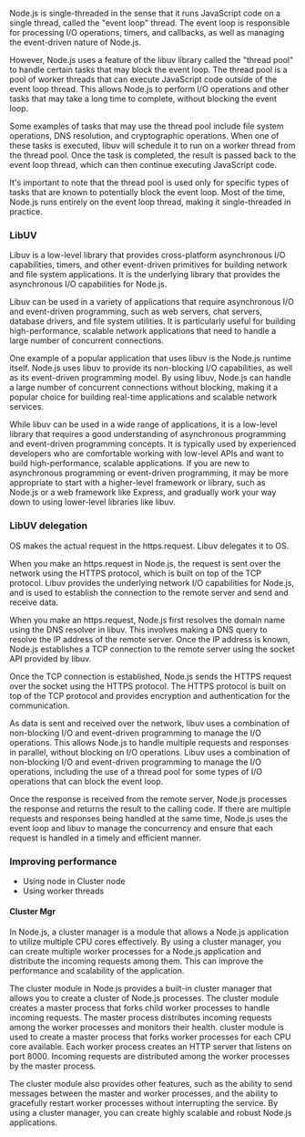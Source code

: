 Node.js is single-threaded in the sense that it runs JavaScript code on a single thread, called the "event loop" thread. The event loop is responsible for processing I/O operations, timers, and callbacks, as well as managing the event-driven nature of Node.js.

However, Node.js uses a feature of the libuv library called the "thread pool" to handle certain tasks that may block the event loop. The thread pool is a pool of worker threads that can execute JavaScript code outside of the event loop thread. This allows Node.js to perform I/O operations and other tasks that may take a long time to complete, without blocking the event loop.

Some examples of tasks that may use the thread pool include file system operations, DNS resolution, and cryptographic operations. When one of these tasks is executed, libuv will schedule it to run on a worker thread from the thread pool. Once the task is completed, the result is passed back to the event loop thread, which can then continue executing JavaScript code.

It's important to note that the thread pool is used only for specific types of tasks that are known to potentially block the event loop. Most of the time, Node.js runs entirely on the event loop thread, making it single-threaded in practice.


### LibUV


Libuv is a low-level library that provides cross-platform asynchronous I/O capabilities, timers, and other event-driven primitives for building network and file system applications. It is the underlying library that provides the asynchronous I/O capabilities for Node.js.

Libuv can be used in a variety of applications that require asynchronous I/O and event-driven programming, such as web servers, chat servers, database drivers, and file system utilities. It is particularly useful for building high-performance, scalable network applications that need to handle a large number of concurrent connections.

One example of a popular application that uses libuv is the Node.js runtime itself. Node.js uses libuv to provide its non-blocking I/O capabilities, as well as its event-driven programming model. By using libuv, Node.js can handle a large number of concurrent connections without blocking, making it a popular choice for building real-time applications and scalable network services.

While libuv can be used in a wide range of applications, it is a low-level library that requires a good understanding of asynchronous programming and event-driven programming concepts. It is typically used by experienced developers who are comfortable working with low-level APIs and want to build high-performance, scalable applications. If you are new to asynchronous programming or event-driven programming, it may be more appropriate to start with a higher-level framework or library, such as Node.js or a web framework like Express, and gradually work your way down to using lower-level libraries like libuv.


### LibUV delegation

OS makes the actual request in the https.request. Libuv delegates it to OS. 

When you make an https.request in Node.js, the request is sent over the network using the HTTPS protocol, which is built on top of the TCP protocol. Libuv provides the underlying network I/O capabilities for Node.js, and is used to establish the connection to the remote server and send and receive data.

When you make an https.request, Node.js first resolves the domain name using the DNS resolver in libuv. This involves making a DNS query to resolve the IP address of the remote server. Once the IP address is known, Node.js establishes a TCP connection to the remote server using the socket API provided by libuv.

Once the TCP connection is established, Node.js sends the HTTPS request over the socket using the HTTPS protocol. The HTTPS protocol is built on top of the TCP protocol and provides encryption and authentication for the communication.

As data is sent and received over the network, libuv uses a combination of non-blocking I/O and event-driven programming to manage the I/O operations. This allows Node.js to handle multiple requests and responses in parallel, without blocking on I/O operations. Libuv uses a combination of non-blocking I/O and event-driven programming to manage the I/O operations, including the use of a thread pool for some types of I/O operations that can block the event loop.

Once the response is received from the remote server, Node.js processes the response and returns the result to the calling code. If there are multiple requests and responses being handled at the same time, Node.js uses the event loop and libuv to manage the concurrency and ensure that each request is handled in a timely and efficient manner.


### Improving performance

- Using node in Cluster node
- Using worker threads


#### Cluster Mgr

In Node.js, a cluster manager is a module that allows a Node.js application to utilize multiple CPU cores effectively. By using a cluster manager, you can create multiple worker processes for a Node.js application and distribute the incoming requests among them. This can improve the performance and scalability of the application.

The cluster module in Node.js provides a built-in cluster manager that allows you to create a cluster of Node.js processes. The cluster module creates a master process that forks child worker processes to handle incoming requests. The master process distributes incoming requests among the worker processes and monitors their health.
cluster module is used to create a master process that forks worker processes for each CPU core available. Each worker process creates an HTTP server that listens on port 8000. Incoming requests are distributed among the worker processes by the master process.

The cluster module also provides other features, such as the ability to send messages between the master and worker processes, and the ability to gracefully restart worker processes without interrupting the service. By using a cluster manager, you can create highly scalable and robust Node.js applications.